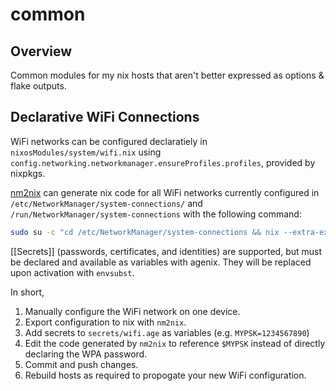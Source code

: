 # common

## Overview

Common modules for my nix hosts that aren't better expressed as options & flake outputs.

## Declarative WiFi Connections

WiFi networks can be configured declaratiely in `nixosModules/system/wifi.nix` using `config.networking.networkmanager.ensureProfiles.profiles`, provided by nixpkgs.

[nm2nix](https://github.com/janik-haag/nm2nix) can generate nix code for all WiFi networks currently configured in `/etc/NetworkManager/system-connections/` and `/run/NetworkManager/system-connections` with the following command:

```bash
sudo su -c "cd /etc/NetworkManager/system-connections && nix --extra-experimental-features 'nix-command flakes' run github:Janik-Haag/nm2nix | nix --extra-experimental-features 'nix-command flakes' run nixpkgs#nixfmt-rfc-style"
```

\[\[Secrets\]\] (passwords, certificates, and identities) are supported, but must be declared and available as variables with agenix. They will be replaced upon activation with `envsubst`.

In short,

1. Manually configure the WiFi network on one device.
1. Export configuration to nix with `nm2nix`.
1. Add secrets to `secrets/wifi.age` as variables (e.g. `MYPSK=1234567890`)
1. Edit the code generated by `nm2nix` to reference `$MYPSK` instead of directly declaring the WPA password.
1. Commit and push changes.
1. Rebuild hosts as required to propogate your new WiFi configuration.
